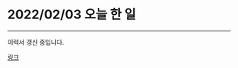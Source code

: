 # 2022/02/03 오늘 한 일

---

이력서 갱신 중입니다.

[링크](https://quasar-key-719.notion.site/4de79cb84ddc47fea45f363e6df54bf4)